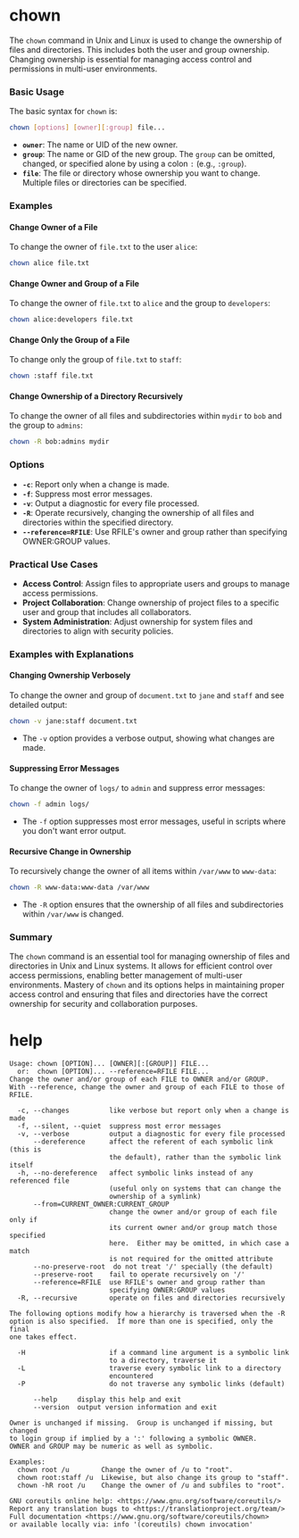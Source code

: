# chown 

The `chown` command in Unix and Linux is used to change the ownership of files and directories. This includes both the user and group ownership. Changing ownership is essential for managing access control and permissions in multi-user environments.

### Basic Usage

The basic syntax for `chown` is:

```sh
chown [options] [owner][:group] file...
```

- **`owner`**: The name or UID of the new owner.
- **`group`**: The name or GID of the new group. The `group` can be omitted, changed, or specified alone by using a colon `:` (e.g., `:group`).
- **`file`**: The file or directory whose ownership you want to change. Multiple files or directories can be specified.

### Examples

#### Change Owner of a File

To change the owner of `file.txt` to the user `alice`:

```sh
chown alice file.txt
```

#### Change Owner and Group of a File

To change the owner of `file.txt` to `alice` and the group to `developers`:

```sh
chown alice:developers file.txt
```

#### Change Only the Group of a File

To change only the group of `file.txt` to `staff`:

```sh
chown :staff file.txt
```

#### Change Ownership of a Directory Recursively

To change the owner of all files and subdirectories within `mydir` to `bob` and the group to `admins`:

```sh
chown -R bob:admins mydir
```

### Options

- **`-c`**: Report only when a change is made.
- **`-f`**: Suppress most error messages.
- **`-v`**: Output a diagnostic for every file processed.
- **`-R`**: Operate recursively, changing the ownership of all files and directories within the specified directory.
- **`--reference=RFILE`**: Use RFILE's owner and group rather than specifying OWNER:GROUP values.

### Practical Use Cases

- **Access Control**: Assign files to appropriate users and groups to manage access permissions.
- **Project Collaboration**: Change ownership of project files to a specific user and group that includes all collaborators.
- **System Administration**: Adjust ownership for system files and directories to align with security policies.

### Examples with Explanations

#### Changing Ownership Verbosely

To change the owner and group of `document.txt` to `jane` and `staff` and see detailed output:

```sh
chown -v jane:staff document.txt
```

- The `-v` option provides a verbose output, showing what changes are made.

#### Suppressing Error Messages

To change the owner of `logs/` to `admin` and suppress error messages:

```sh
chown -f admin logs/
```

- The `-f` option suppresses most error messages, useful in scripts where you don't want error output.

#### Recursive Change in Ownership

To recursively change the owner of all items within `/var/www` to `www-data`:

```sh
chown -R www-data:www-data /var/www
```

- The `-R` option ensures that the ownership of all files and subdirectories within `/var/www` is changed.

### Summary

The `chown` command is an essential tool for managing ownership of files and directories in Unix and Linux systems. It allows for efficient control over access permissions, enabling better management of multi-user environments. Mastery of `chown` and its options helps in maintaining proper access control and ensuring that files and directories have the correct ownership for security and collaboration purposes.

# help

```
Usage: chown [OPTION]... [OWNER][:[GROUP]] FILE...
  or:  chown [OPTION]... --reference=RFILE FILE...
Change the owner and/or group of each FILE to OWNER and/or GROUP.
With --reference, change the owner and group of each FILE to those of RFILE.

  -c, --changes          like verbose but report only when a change is made
  -f, --silent, --quiet  suppress most error messages
  -v, --verbose          output a diagnostic for every file processed
      --dereference      affect the referent of each symbolic link (this is
                         the default), rather than the symbolic link itself
  -h, --no-dereference   affect symbolic links instead of any referenced file
                         (useful only on systems that can change the
                         ownership of a symlink)
      --from=CURRENT_OWNER:CURRENT_GROUP
                         change the owner and/or group of each file only if
                         its current owner and/or group match those specified
                         here.  Either may be omitted, in which case a match
                         is not required for the omitted attribute
      --no-preserve-root  do not treat '/' specially (the default)
      --preserve-root    fail to operate recursively on '/'
      --reference=RFILE  use RFILE's owner and group rather than
                         specifying OWNER:GROUP values
  -R, --recursive        operate on files and directories recursively

The following options modify how a hierarchy is traversed when the -R
option is also specified.  If more than one is specified, only the final
one takes effect.

  -H                     if a command line argument is a symbolic link
                         to a directory, traverse it
  -L                     traverse every symbolic link to a directory
                         encountered
  -P                     do not traverse any symbolic links (default)

      --help     display this help and exit
      --version  output version information and exit

Owner is unchanged if missing.  Group is unchanged if missing, but changed
to login group if implied by a ':' following a symbolic OWNER.
OWNER and GROUP may be numeric as well as symbolic.

Examples:
  chown root /u        Change the owner of /u to "root".
  chown root:staff /u  Likewise, but also change its group to "staff".
  chown -hR root /u    Change the owner of /u and subfiles to "root".

GNU coreutils online help: <https://www.gnu.org/software/coreutils/>
Report any translation bugs to <https://translationproject.org/team/>
Full documentation <https://www.gnu.org/software/coreutils/chown>
or available locally via: info '(coreutils) chown invocation'
```
